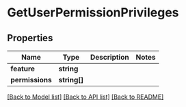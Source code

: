 # GetUserPermissionPrivileges

## Properties
Name | Type | Description | Notes
------------ | ------------- | ------------- | -------------
**feature** | **string** |  | 
**permissions** | **string[]** |  | 

[[Back to Model list]](../../README.md#documentation-for-models) [[Back to API list]](../../README.md#documentation-for-api-endpoints) [[Back to README]](../../README.md)


